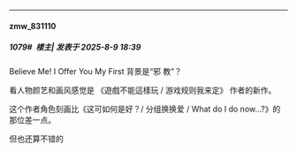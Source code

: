 ﻿
*****

####  zmw_831110  
##### 1079#         楼主| 发表于 2025-8-9 18:39

Believe Me! I Offer You My First
背景是“邪 教”？

看人物颜艺和画风感觉是 《遊戲不能這樣玩 / 游戏规则我来定》 作者的新作。

这个作者角色刻画比《这可如何是好？/ 分组换换爱 / What do I do now...?》的那位差一点。

但也还算不错的

